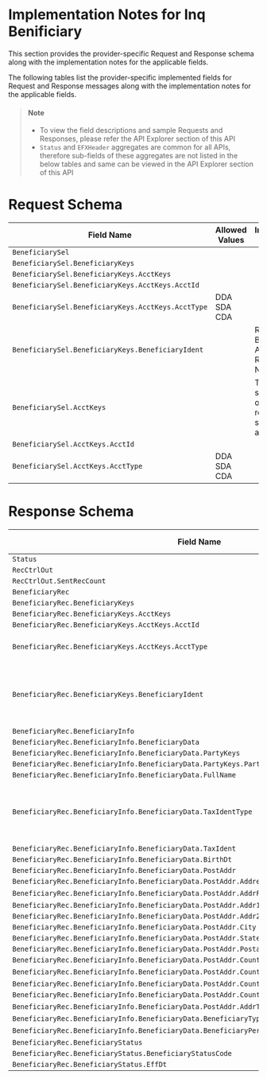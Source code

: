 # Implementation Notes for Inq Benificiary
This section provides the provider-specific Request and Response schema along with the implementation notes for the applicable fields.
<!-- 
type: tab 
titles: Premier, 
-->


The following tables list the provider-specific implemented fields for Request and Response messages along with the implementation notes for the applicable fields. 


<!-- theme: info -->
> #### Note
> 
> - To view the field descriptions and sample Requests and Responses, please refer the API Explorer section of this API
> - `Status` and `EFXHeader` aggregates are common for all APIs, therefore sub-fields of these aggregates are not listed in the below tables and same can be viewed in the API Explorer section of this API


# Request Schema
|Field Name|Allowed Values|Implementation Note|
|----|----|----|
|`BeneficiarySel`|||
|`BeneficiarySel.BeneficiaryKeys`||  |
|`BeneficiarySel.BeneficiaryKeys.AcctKeys`|||
|`BeneficiarySel.BeneficiaryKeys.AcctKeys.AcctId`|||
|`BeneficiarySel.BeneficiaryKeys.AcctKeys.AcctType`|DDA<br>SDA<br>CDA||
|`BeneficiarySel.BeneficiaryKeys.BeneficiaryIdent`||Refers to a Beneficiary Addenda Record Number.|
|`BeneficiarySel.AcctKeys`||To be used to search for a list of beneficiary records for a specified account.|
|`BeneficiarySel.AcctKeys.AcctId`|||
|`BeneficiarySel.AcctKeys.AcctType`|DDA<br>SDA<br>CDA||
# Response Schema
|Field Name|Allowed Values|Implementation Note|
|----|----|----|
|`Status`||  |
|`RecCtrlOut`|||
|`RecCtrlOut.SentRecCount`|||
|`BeneficiaryRec`|||
|`BeneficiaryRec.BeneficiaryKeys`|||
|`BeneficiaryRec.BeneficiaryKeys.AcctKeys`|||
|`BeneficiaryRec.BeneficiaryKeys.AcctKeys.AcctId`|||
|`BeneficiaryRec.BeneficiaryKeys.AcctKeys.AcctType`|DDA<br>SDA<br>CDA||
|`BeneficiaryRec.BeneficiaryKeys.BeneficiaryIdent`||This field is also know as Beneficiary Addenda Record Number.|
|`BeneficiaryRec.BeneficiaryInfo`|||
|`BeneficiaryRec.BeneficiaryInfo.BeneficiaryData`|||
|`BeneficiaryRec.BeneficiaryInfo.BeneficiaryData.PartyKeys`|||
|`BeneficiaryRec.BeneficiaryInfo.BeneficiaryData.PartyKeys.PartyId`|||
|`BeneficiaryRec.BeneficiaryInfo.BeneficiaryData.FullName`|||
|`BeneficiaryRec.BeneficiaryInfo.BeneficiaryData.TaxIdentType`|None<br>SSN<br>Foreign<br>ITIN<br>ATIN<br>EIN||
|`BeneficiaryRec.BeneficiaryInfo.BeneficiaryData.TaxIdent`|||
|`BeneficiaryRec.BeneficiaryInfo.BeneficiaryData.BirthDt`|||
|`BeneficiaryRec.BeneficiaryInfo.BeneficiaryData.PostAddr`|||
|`BeneficiaryRec.BeneficiaryInfo.BeneficiaryData.PostAddr.AddressIdent`|||
|`BeneficiaryRec.BeneficiaryInfo.BeneficiaryData.PostAddr.AddrFormatType`|Label||
|`BeneficiaryRec.BeneficiaryInfo.BeneficiaryData.PostAddr.Addr1`|||
|`BeneficiaryRec.BeneficiaryInfo.BeneficiaryData.PostAddr.Addr2`|||
|`BeneficiaryRec.BeneficiaryInfo.BeneficiaryData.PostAddr.City`|||
|`BeneficiaryRec.BeneficiaryInfo.BeneficiaryData.PostAddr.StateProv`|||
|`BeneficiaryRec.BeneficiaryInfo.BeneficiaryData.PostAddr.PostalCode`|||
|`BeneficiaryRec.BeneficiaryInfo.BeneficiaryData.PostAddr.CountryCode`|||
|`BeneficiaryRec.BeneficiaryInfo.BeneficiaryData.PostAddr.CountryCode.CountryCodeSource`|SPCountryCode||
|`BeneficiaryRec.BeneficiaryInfo.BeneficiaryData.PostAddr.CountryCode.CountryCodeValue`|||
|`BeneficiaryRec.BeneficiaryInfo.BeneficiaryData.PostAddr.CountryCode.CountryCodeValueEnumDesc`|||
|`BeneficiaryRec.BeneficiaryInfo.BeneficiaryData.PostAddr.AddrType`|Primary||
|`BeneficiaryRec.BeneficiaryInfo.BeneficiaryData.BeneficiaryType`||  |
|`BeneficiaryRec.BeneficiaryInfo.BeneficiaryData.BeneficiaryPercent`||<br>|
|`BeneficiaryRec.BeneficiaryStatus`|||
|`BeneficiaryRec.BeneficiaryStatus.BeneficiaryStatusCode`|||
|`BeneficiaryRec.BeneficiaryStatus.EffDt`|||
<!-- type: tab-end -->
